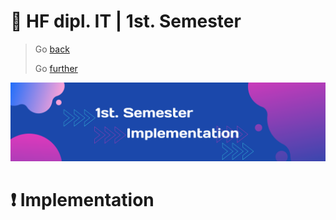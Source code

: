 # :ticket: HF dipl. IT | 1st. Semester

> Go [back](/pages/variation.md)
>
> Go [further](/pages/implementation.md)

![Banner](/img/banner4.png)

# :exclamation: Implementation

